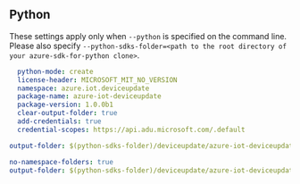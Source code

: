 ## Python

These settings apply only when `--python` is specified on the command line.
Please also specify `--python-sdks-folder=<path to the root directory of your azure-sdk-for-python clone>`.

```yaml
  python-mode: create
  license-header: MICROSOFT_MIT_NO_VERSION
  namespace: azure.iot.deviceupdate
  package-name: azure-iot-deviceupdate
  package-version: 1.0.0b1
  clear-output-folder: true
  add-credentials: true
  credential-scopes: https://api.adu.microsoft.com/.default
```

```yaml $(python-mode) == 'create'
output-folder: $(python-sdks-folder)/deviceupdate/azure-iot-deviceupdate
```

```yaml $(python-mode) == 'update'
no-namespace-folders: true
output-folder: $(python-sdks-folder)/deviceupdate/azure-iot-deviceupdate/azure/iot/deviceupdate
```
